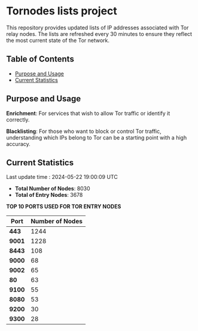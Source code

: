# Tornodes lists project

This repository provides updated lists of IP addresses associated with Tor relay nodes. The lists are refreshed every 30 minutes to ensure they reflect the most current state of the Tor network.

## Table of Contents

- [Purpose and Usage](#purpose-and-usage)
- [Current Statistics](#current-statistics)


## Purpose and Usage

**Enrichment**: For services that wish to allow Tor traffic or identify it correctly.

**Blacklisting**: For those who want to block or control Tor traffic, understanding which IPs belong to Tor can be a starting point with a high accuracy.

## Current Statistics

Last update time : 2024-05-22 19:00:09 UTC

- **Total Number of Nodes**: 8030
- **Total of Entry Nodes**: 3678

**TOP 10 PORTS USED FOR TOR ENTRY NODES**

| **Port** | **Number of Nodes** |
|------|-----------------|
| **443**   | 1244  |
| **9001**   | 1228  |
| **8443**   | 108  |
| **9000**   | 68  |
| **9002**   | 65  |
| **80**   | 63  |
| **9100**   | 55  |
| **8080**   | 53  |
| **9200**   | 30  |
| **9300**   | 28  |

